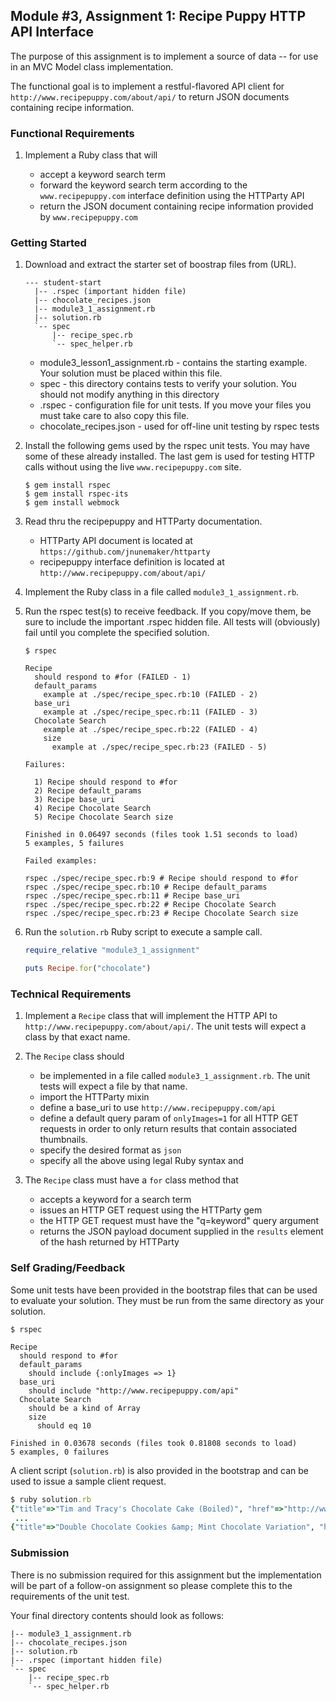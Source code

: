 ## Module #3, Assignment 1: Recipe Puppy HTTP API Interface

The purpose of this assignment is to implement a source of data -- for use in an MVC Model class implementation.

The functional goal is to implement a restful-flavored API client for `http://www.recipepuppy.com/about/api/` to return JSON documents containing recipe information.

### Functional Requirements

1. Implement a Ruby class that will 

    * accept a keyword search term
    * forward the keyword search term according to the `www.recipepuppy.com` interface definition using the HTTParty API
    * return the JSON document containing recipe information provided by `www.recipepuppy.com`

### Getting Started

1. Download and extract the starter set of boostrap files from (URL).

    ```shell
    --- student-start
      |-- .rspec (important hidden file)
      |-- chocolate_recipes.json
      |-- module3_1_assignment.rb
      |-- solution.rb
      `-- spec
          |-- recipe_spec.rb
          `-- spec_helper.rb
    ```
    
    * module3_lesson1_assignment.rb - contains the starting example.
    Your solution must be placed within this file.
    * spec - this directory contains tests to verify your solution. You should
    not modify anything in this directory
    * .rspec - configuration file for unit tests. If you move your files you must take 
    care to also copy this file.
    * chocolate_recipes.json - used for off-line unit testing by rspec tests

2. Install the following gems used by the rspec unit tests. You may have some of these already installed.
The last gem is used for testing HTTP calls without using the live `www.recipepuppy.com` site.

    ```shell
    $ gem install rspec
    $ gem install rspec-its
    $ gem install webmock
    ```

3. Read thru the recipepuppy and HTTParty documentation.

    * HTTParty API document is located at `https://github.com/jnunemaker/httparty`
    * recipepuppy interface definition is located at `http://www.recipepuppy.com/about/api/`

4. Implement the Ruby class in a file called `module3_1_assignment.rb`.

5. Run the rspec test(s) to receive feedback.  If you copy/move them,
be sure to include the important .rspec hidden file. All tests will
(obviously) fail until you complete the specified solution.

    ```shell
    $ rspec

    Recipe
      should respond to #for (FAILED - 1)
      default_params
        example at ./spec/recipe_spec.rb:10 (FAILED - 2)
      base_uri
        example at ./spec/recipe_spec.rb:11 (FAILED - 3)
      Chocolate Search
        example at ./spec/recipe_spec.rb:22 (FAILED - 4)
        size
          example at ./spec/recipe_spec.rb:23 (FAILED - 5)

    Failures:

      1) Recipe should respond to #for
      2) Recipe default_params 
      3) Recipe base_uri 
      4) Recipe Chocolate Search 
      5) Recipe Chocolate Search size 

    Finished in 0.06497 seconds (files took 1.51 seconds to load)
    5 examples, 5 failures

    Failed examples:

    rspec ./spec/recipe_spec.rb:9 # Recipe should respond to #for
    rspec ./spec/recipe_spec.rb:10 # Recipe default_params 
    rspec ./spec/recipe_spec.rb:11 # Recipe base_uri 
    rspec ./spec/recipe_spec.rb:22 # Recipe Chocolate Search 
    rspec ./spec/recipe_spec.rb:23 # Recipe Chocolate Search size 

    ```

6. Run the `solution.rb` Ruby script to execute a sample call.

    ```ruby
    require_relative "module3_1_assignment"

    puts Recipe.for("chocolate")
    ```

### Technical Requirements

1. Implement a `Recipe` class that will implement the HTTP API to `http://www.recipepuppy.com/about/api/`.
The unit tests will expect a class by that exact name.

2. The `Recipe` class should

    * be implemented in a file called `module3_1_assignment.rb`. The unit tests will expect a file by that name.
    * import the HTTParty mixin
    * define a base_uri to use `http://www.recipepuppy.com/api`
    * define a default query param of `onlyImages=1` for all HTTP GET
    requests in order to only return results that contain associated thumbnails.
    * specify the desired format as `json`
    * specify all the above using legal Ruby syntax and 

3. The `Recipe` class must have a `for` class method that 

    * accepts a keyword for a search term
    * issues an HTTP GET request using the HTTParty gem
    * the HTTP GET request must have the "q=keyword" query argument
    * returns the JSON payload document supplied in the `results` element of the hash returned by HTTParty

### Self Grading/Feedback

Some unit tests have been provided in the bootstrap files that can be
used to evaluate your solution. They must be run from the same directory
as your solution.

```shell
$ rspec

Recipe
  should respond to #for
  default_params
    should include {:onlyImages => 1}
  base_uri
    should include "http://www.recipepuppy.com/api"
  Chocolate Search
    should be a kind of Array
    size
      should eq 10

Finished in 0.03678 seconds (files took 0.81808 seconds to load)
5 examples, 0 failures
```

A client script (`solution.rb`) is also provided in the bootstrap
and can be used to issue a sample client request.

```ruby
$ ruby solution.rb 
{"title"=>"Tim and Tracy's Chocolate Cake (Boiled)", "href"=>"http://www.recipezaar.com/Tim-and-Tracys-Chocolate-Cake-Boiled-259680", "ingredients"=>"baking soda, butter, cocoa powder, eggs, flour, sugar, water", "thumbnail"=>"http://img.recipepuppy.com/34464.jpg"}
 ...
{"title"=>"Double Chocolate Cookies &amp; Mint Chocolate Variation", "href"=>"http://www.recipezaar.com/Double-Chocolate-Cookies-Mint-Chocolate-Variation-275188", "ingredients"=>"flour, cocoa powder, baking soda, butter, eggs, salt, semisweet chocolate chips, sugar, vanilla extract", "thumbnail"=>"http://img.recipepuppy.com/363913.jpg"}
```

### Submission

There is no submission required for this assignment but the 
implementation will be part of a follow-on assignment so 
please complete this to the requirements of the unit test.

Your final directory contents should look as follows:

```shell
|-- module3_1_assignment.rb
|-- chocolate_recipes.json
|-- solution.rb
|-- .rspec (important hidden file)
`-- spec
    |-- recipe_spec.rb
    `-- spec_helper.rb
```
